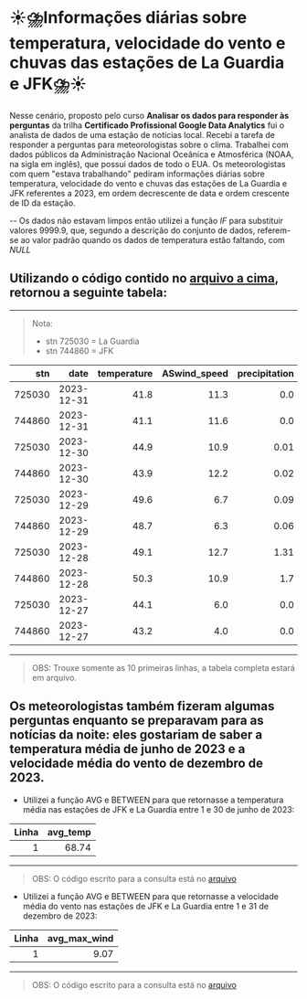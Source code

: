 # ☀️⛈️Informações diárias sobre temperatura, velocidade do vento e chuvas das estações de La Guardia e JFK⛈️☀️

Nesse cenário, proposto pelo curso **Analisar os dados para responder às perguntas** da trilha **Certificado Profissional Google Data Analytics** fui o analista de dados de uma estação de notícias local. Recebi a tarefa de responder a perguntas para meteorologistas sobre o clima. Trabalhei com dados públicos da Administração Nacional Oceânica e Atmosférica (NOAA, na sigla em inglês), que possui dados de todo o EUA. Os meteorologistas com quem "estava trabalhando" pediram informações diárias sobre temperatura, velocidade do vento e chuvas das estações de La Guardia e JFK referentes a 2023, em ordem decrescente de data e ordem crescente de ID da estação.

-- Os dados não estavam limpos então utilizei a função *IF* para substituir valores 9999.9, que, segundo a descrição do conjunto de dados, referem-se ao valor padrão quando os dados de temperatura estão faltando, com *NULL* 

## Utilizando o código contido no [arquivo a cima](https://github.com/ReginaldoJuniorr/Analise_de_dados_meteorol-gicos_no_BigQuery/blob/main/codigo_da_consulta), retornou a seguinte tabela:

---
>Nota:
> - stn 725030 = La Guardia
> - stn 744860 = JFK

| stn |date|temperature|ASwind_speed|precipitation|
|----:|---:|----------:|-----------:|------------:|
|725030|2023-12-31|41.8|11.3|0.0|
|744860|2023-12-31|41.1|11.6|0.0|
|725030|2023-12-30|44.9|10.9|0.01|
|744860|2023-12-30|43.9|12.2|0.02|
|725030|2023-12-29|49.6|6.7|0.09|
|744860|2023-12-29|48.7|6.3|0.06|
|725030|2023-12-28|49.1|12.7|1.31|
|744860|2023-12-28|50.3|10.9|1.7|
|725030|2023-12-27|44.1|6.0|0.0|
|744860|2023-12-27|43.2|4.0|0.0|

---
> OBS: Trouxe somente as 10 primeiras linhas, a tabela completa estará em arquivo.

## Os meteorologistas também fizeram algumas perguntas enquanto se preparavam para as notícias da noite: eles gostariam de saber a temperatura média de junho de 2023 e a velocidade média do vento de dezembro de 2023.

- Utilizei a função AVG e BETWEEN para que retornasse a temperatura média nas estações de JFK e La Guardia entre 1 e 30 de junho de 2023:

|Linha  |avg_temp|
|------:|-------:|
|1      |68.74   |

---
>OBS: O código escrito para a consulta está no [arquivo](https://github.com/ReginaldoJuniorr/Analise_de_dados_meteorol-gicos_no_BigQuery/blob/main/codigo_da_consulta_avg_temp)

- Utilizei a função AVG e BETWEEN para que retornasse a velocidade média do vento nas estações de JFK e La Guardia entre 1 e 31 de dezembro de 2023:

|Linha  |avg_max_wind|
|------:|-------:|
|1      |9.07   |

---
>OBS: O código escrito para a consulta está no [arquivo](https://github.com/ReginaldoJuniorr/Analise_de_dados_meteorol-gicos_no_BigQuery/blob/main/codigo_da_consulta_avg_max_wind)
